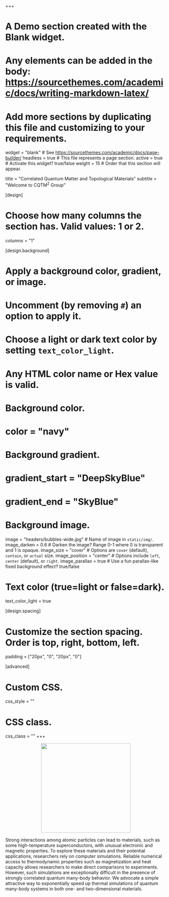 +++
# A Demo section created with the Blank widget.
# Any elements can be added in the body: https://sourcethemes.com/academic/docs/writing-markdown-latex/
# Add more sections by duplicating this file and customizing to your requirements.

widget = "blank"  # See https://sourcethemes.com/academic/docs/page-builder/
headless = true  # This file represents a page section.
active = true  # Activate this widget? true/false
weight = 15  # Order that this section will appear.

title = "Correlated Quantum Matter and Topological Materials"
subtitle = "Welcome to CQTM$^2$ Group"

[design]
  # Choose how many columns the section has. Valid values: 1 or 2.
  columns = "1"

[design.background]
  # Apply a background color, gradient, or image.
  #   Uncomment (by removing `#`) an option to apply it.
  #   Choose a light or dark text color by setting `text_color_light`.
  #   Any HTML color name or Hex value is valid.

  # Background color.
  # color = "navy"
  
  # Background gradient.
  # gradient_start = "DeepSkyBlue"
  # gradient_end = "SkyBlue"
  
  # Background image.
  image = "headers/bubbles-wide.jpg"  # Name of image in `static/img/`.
  image_darken = 0.6  # Darken the image? Range 0-1 where 0 is transparent and 1 is opaque.
  image_size = "cover"  #  Options are `cover` (default), `contain`, or `actual` size.
  image_position = "center"  # Options include `left`, `center` (default), or `right`.
  image_parallax = true  # Use a fun parallax-like fixed background effect? true/false

  # Text color (true=light or false=dark).
  text_color_light = true

[design.spacing]
  # Customize the section spacing. Order is top, right, bottom, left.
  padding = ["20px", "0", "20px", "0"]

[advanced]
 # Custom CSS. 
 css_style = ""
 
 # CSS class.
 css_class = ""
+++
<!--- ![WLI](http://shi.buaa.edu.cn/__local/1/D3/F2/D6A6E5196DB06D04CA72D378F8E_9BFD9043_670B.jpeg) --->
<p align="center">
<img src='/img/KeyImage.png' width='280' />
<p/>

Strong interactions among atomic particles can lead to materials, such as some high-temperature superconductors, with unusual electronic and magnetic properties. To explore these materials and their potential applications, researchers rely on computer simulations. Reliable numerical access to thermodynamic properties such as magnetization and heat capacity allows researchers to make direct comparisons to experiments. However, such simulations are exceptionally difficult in the presence of strongly correlated quantum many-body behavior. We advocate a simple attractive way to exponentially speed up thermal simulations of quantum many-body systems in both one- and two-dimensional materials.

